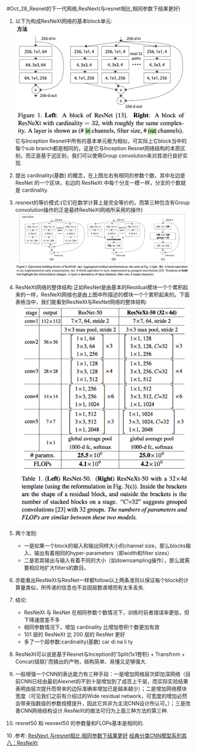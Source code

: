 #Oct_28_Resnet的下一代网络,ResNext(与resnet相比,相同参数下结果更好)

1. 以下为构成ResNeXt网络的基本block单元:![](./images/resnext1.png)它与Inception Resnet中所有的基本单元极为相似，可实际上它block当中的每个sub branch都是相同的，这是它与Inception Resnet网络结构的本质区别，而正是基于这区别，我们可以使用Group convolution来对其进行良好实现.

2. 提出 cardinality(基数) 的概念，在上图左右有相同的参数个数，其中左边是 ResNet 的一个区块，右边的 ResNeXt 中每个分支一模一样，分支的个数就是 cardinality.

3. resnext的等价模式:(它们在数学计算上是完全等价的，而第三种包含有Group convolution操作的正是最终ResNeXt网络所采用的操作)![](./images/resnext2.png)

4. ResNeXt网络的整体结构:正如ResNet是由基本的Residual模块一个个累积起来的一样，ResNeXt网络也是由上图中所描述的模块一个个累积起来的。下面表格当中，我们能看到ResNeXt与ResNet网络的整体结构:![](./images/resnext3.png)

5. 两个准则:
	- 一是如果一个block的输入和输出同样大小的channel size，那么blocks输入、输出有着相同的hyper-parameters（即width和filter sizes）
	- 二是若其输出与输入有着不同的大小（如downsampling操作），那么就需要相应地扩大filters的数目。

6. 亦能看出ResNeXt与ResNet一样都follow以上两条准则以保证每个block的计算量类似，所传递的信息也不会因层数递增而有太多丢失.

7. 结论:
	- ResNeXt 与 ResNet 在相同参数个数情况下，训练时前者错误率更低，但下降速度差不多
	- 相同参数情况下，增加 cardinality 比增加卷积个数更加有效
	- 101 层的 ResNeXt 比 200 层的 ResNet 更好
	- 多了一个超参数:cardinality(基数) car di na li ty

8. ResNeXt可以说是基于Resnet与Inception的'Split(1x1卷积) + Transfrom + Concat(级联)'而搞出的产物，结构简单、易懂又足够强大.

9. 一般增强一个CNN的表达能力有三种手段：一是增加网络层次即加深网络（目前CNN已经由最初Alexnet的不到十层增加到了成百上千层，而实际实验结果表明由层次提升而带来的边际准确率增加已是越来越少）；二是增加网络模块宽度（可见我们之前有介绍过的Wide residual network，可宽度的增加必然会带来指数级的参数规模提升，因此它并非为主流CNN设计所认可。）；三是改善CNN网络结构设计.ResNeXt的做法可归为上面三种方法的第三种.

10. resnet50 和 resnext50 的参数量和FLOPs基本是相同的.

10 .参考: [ResNext,与resnet相比,相同参数下结果更好](https://www.cnblogs.com/bonelee/p/9031639.html)
[经典分类CNN模型系列其八：ResNeXt](https://www.jianshu.com/p/7478ce41e46b)

